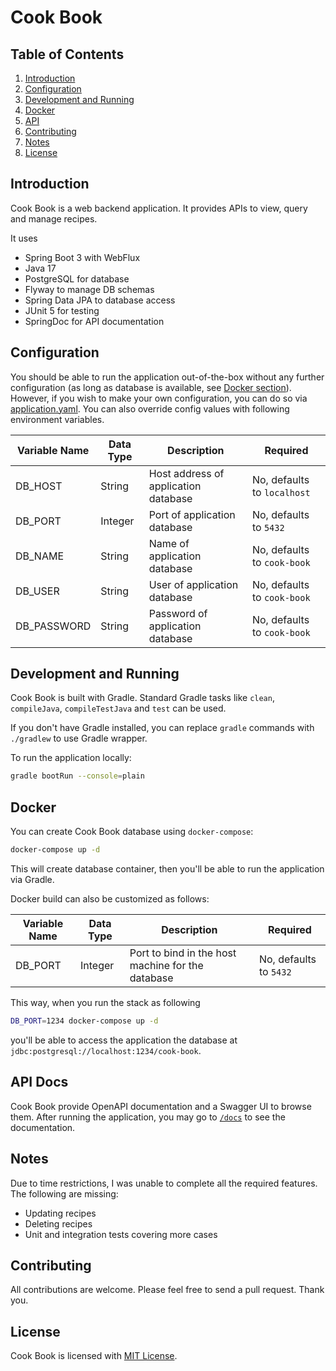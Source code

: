 # Cook Book

## Table of Contents

1. [Introduction](#introduction)
2. [Configuration](#configuration)
3. [Development and Running](#development-and-running)
4. [Docker](#docker)
5. [API](#api-docs)
6. [Contributing](#contributing)
7. [Notes](#notes)
8. [License](#license)

## Introduction

Cook Book is a web backend application. It provides APIs to view, query and manage recipes.

It uses

* Spring Boot 3 with WebFlux
* Java 17
* PostgreSQL for database
* Flyway to manage DB schemas
* Spring Data JPA to database access
* JUnit 5 for testing
* SpringDoc for API documentation

## Configuration

You should be able to run the application out-of-the-box without any further configuration (as long as database is available, see [Docker section](#docker)). However, if you wish to make your own configuration, you can do so via [application.yaml](src/main/resources/application.yaml). You can also override config values with following environment variables.

| Variable Name | Data Type | Description                          | Required                    |
|---------------|-----------|--------------------------------------|-----------------------------|
| DB_HOST       | String    | Host address of application database | No, defaults to `localhost` |
| DB_PORT       | Integer   | Port of application database         | No, defaults to `5432`      |
| DB_NAME       | String    | Name of application database         | No, defaults to `cook-book` |
| DB_USER       | String    | User of application database         | No, defaults to `cook-book` |
| DB_PASSWORD   | String    | Password of application database     | No, defaults to `cook-book` |

## Development and Running

Cook Book is built with Gradle. Standard Gradle tasks like `clean`, `compileJava`, `compileTestJava` and `test` can be used.

If you don't have Gradle installed, you can replace `gradle` commands with `./gradlew` to use Gradle wrapper.

To run the application locally:

```bash
gradle bootRun --console=plain
```

## Docker

You can create Cook Book database using `docker-compose`:

```bash
docker-compose up -d
```

This will create database container, then you'll be able to run the application via Gradle.

Docker build can also be customized as follows:

| Variable Name | Data Type | Description                                          | Required                                |
|---------------|-----------|------------------------------------------------------|-----------------------------------------|
| DB_PORT       | Integer   | Port to bind in the host machine for the database    | No, defaults to `5432`                  |

This way, when you run the stack as following

```bash
DB_PORT=1234 docker-compose up -d
```

you'll be able to access the application the database at `jdbc:postgresql://localhost:1234/cook-book`.

## API Docs

Cook Book provide OpenAPI documentation and a Swagger UI to browse them. After running the application, you may go to [`/docs`](http://localhost:8080/docs) to see the documentation.

## Notes

Due to time restrictions, I was unable to complete all the required features. The following are missing:

* Updating recipes
* Deleting recipes
* Unit and integration tests covering more cases

## Contributing

All contributions are welcome. Please feel free to send a pull request. Thank you.

## License

Cook Book is licensed with [MIT License](LICENSE.md).
